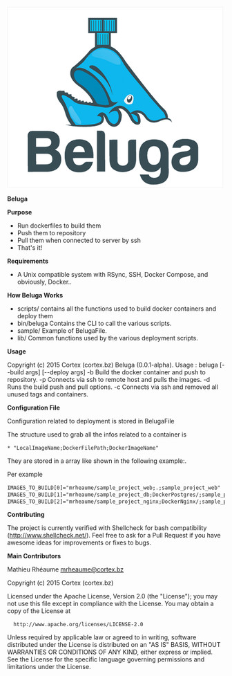 ![Alt text](/img/logo.png?raw=true "Beluga Logo")

**Beluga**

**Purpose**
  - Run dockerfiles to build them
  - Push them to repository
  - Pull them when connected to server by ssh
  - That's it!

**Requirements**
  - A Unix compatible system with RSync, SSH, Docker Compose, and obviously, Docker..

**How Beluga Works**

  - scripts/ contains all the functions used to build docker containers and deploy them
  - bin/beluga Contains the CLI to call the various scripts.
  - sample/ Example of BelugaFile.
  - lib/ Common functions used by the various deployment scripts.

**Usage**

  Copyright (c) 2015 Cortex (cortex.bz)
  Beluga (0.0.1-alpha). Usage :
  beluga [--build args] [--deploy args]
  -b Build the docker container and push to repository.
  -p Connects via ssh to remote host and pulls the images.
  -d Runs the build push and pull options.
  -c Connects via ssh and removed all unused tags and containers.


**Configuration File**

  Configuration related to deployment is stored in BelugaFile

  The structure used to grab all the infos related to a container is

    * "LocalImageName;DockerFilePath;DockerImageName"

  They are stored in a array like shown in the following example:.

  Per example

    IMAGES_TO_BUILD[0]="mrheaume/sample_project_web;.;sample_project_web"
    IMAGES_TO_BUILD[1]="mrheaume/sample_project_db;DockerPostgres/;sample_project_db"
    IMAGES_TO_BUILD[2]="mrheaume/sample_project_nginx;DockerNginx/;sample_project_nginx”

**Contributing**

  The project is currently verified with Shellcheck for bash compatibility (http://www.shellcheck.net/).
  Feel free to ask for a Pull Request if you have awesome ideas for improvements or fixes to bugs.

**Main Contributors**

  Mathieu Rhéaume <mrheaume@cortex.bz>

  Copyright (c) 2015 Cortex (cortex.bz)

  Licensed under the Apache License, Version 2.0 (the "License");
  you may not use this file except in compliance with the License.
  You may obtain a copy of the License at

      http://www.apache.org/licenses/LICENSE-2.0

  Unless required by applicable law or agreed to in writing, software
  distributed under the License is distributed on an "AS IS" BASIS,
  WITHOUT WARRANTIES OR CONDITIONS OF ANY KIND, either express or implied.
  See the License for the specific language governing permissions and
  limitations under the License.
